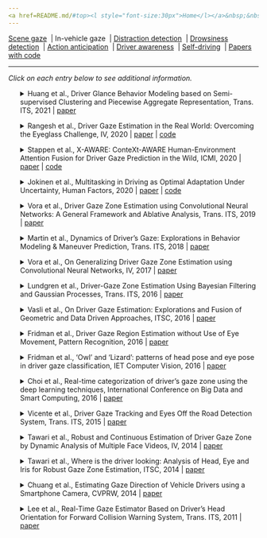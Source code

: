 ```yaml
---
<a href=README.md/#top><l style="font-size:30px">Home</l></a>&nbsp;&nbsp;| <a href=behavioral.md><l style="font-size:30px">Behavioral</l></a>&nbsp;&nbsp;| <l style="font-size:35px">Applications</l>&nbsp;&nbsp;| <a href=datasets.md><l style="font-size:30px">Datasets</l></a>&nbsp;&nbsp;
---
```


[Scene gaze](scene_gaze.md)&nbsp;&nbsp;| In-vehicle gaze&nbsp;&nbsp;| [Distraction detection](distraction_detection.md)&nbsp;&nbsp;| [Drowsiness detection](drowsiness_detection.md)&nbsp;&nbsp;| [Action anticipation](action_anticipation.md)&nbsp;&nbsp;| [Driver awareness](driver_awareness.md)&nbsp;&nbsp;| [Self-driving](self-driving.md)&nbsp;&nbsp;| [Papers with code](papers_with_code.md)&nbsp;&nbsp;
___
*Click on each entry below to see additional information.*
<ul><a name=2021_T-ITS_Huang></a>
<details close>
<summary>Huang et al., Driver Glance Behavior Modeling based on Semi-supervised Clustering and Piecewise Aggregate Representation, Trans. ITS, 2021 | <a href=https://doi.org/10.1109/TITS.2021.3080322>paper</a></summary>
<ul>
Dataset(s): private
</ul>
<ul>
<pre>
@article{2021_T-ITS_Huang,
    author = "Huang, Jianling and Long, Yan and Zhao, Xiaohua",
    title = "Driver Glance Behavior Modeling Based on Semi-Supervised Clustering and Piecewise Aggregate Representation",
    journal = "IEEE Transactions on Intelligent Transportation Systems",
    year = "2021",
    publisher = "IEEE"
}
</pre>
</ul>
</ul>
<ul><a name=2020_IV_Rangesh></a>
<details close>
<summary>Rangesh et al., Driver Gaze Estimation in the Real World: Overcoming the Eyeglass Challenge, IV, 2020 | <a href=https://doi.org/10.1109/IV47402.2020.9304573>paper</a> | <a href=https://github.com/arangesh/GPCycleGAN>code</a></summary>
<ul>
Dataset(s): LISA v3
</ul>
<ul>
<pre>
@inproceedings{2020_IV_Rangesh,
    author = "Rangesh, Akshay and Zhang, Bowen and Trivedi, Mohan M",
    title = "Driver gaze estimation in the real world: Overcoming the eyeglass challenge",
    booktitle = "IV",
    year = "2020"
}
</pre>
</ul>
</ul>
<ul><a name=2020_ICMI_Stappen></a>
<details close>
<summary>Stappen et al., X-AWARE: ConteXt-AWARE Human-Environment Attention Fusion for Driver Gaze Prediction in the Wild, ICMI, 2020 | <a href=https://doi.org/10.1145/3382507.3417967>paper</a> | <a href=https://github.com/lstappen/XAWARE>code</a></summary>
<ul>
Dataset(s): <a href=datasets.md#DGW>DGW</a>
</ul>
<ul>
<pre>
@inproceedings{2020_ICMI_Stappen,
    author = {Stappen, Lukas and Rizos, Georgios and Schuller, Bj{\"o}rn},
    title = "X-AWARE: ConteXt-AWARE Human-Environment Attention Fusion for Driver Gaze Prediction in the Wild",
    booktitle = "ICMI",
    year = "2020"
}
</pre>
</ul>
</ul>
<ul><a name=2020_HumanFactors_Jokinen></a>
<details close>
<summary>Jokinen et al., Multitasking in Driving as Optimal Adaptation Under Uncertainty, Human Factors, 2020 | <a href=https://doi.org/10.1177/0018720820927687>paper</a> | <a href=https://gitlab.com/jokinenj/multitasking-driving>code</a></summary>
<ul>
Dataset(s): private
</ul>
<ul>
<pre>
@article{2020_HumanFactors_Jokinen,
    author = "Jokinen, Jussi PP and Kujala, Tuomo and Oulasvirta, Antti",
    title = "Multitasking in driving as optimal adaptation under uncertainty",
    journal = "Human factors",
    volume = "63",
    number = "8",
    pages = "1324--1341",
    year = "2021"
}
</pre>
</ul>
</ul>
<ul><a name=2018_TIV_Vora></a>
<details close>
<summary>Vora et al., Driver Gaze Zone Estimation using Convolutional Neural Networks: A General Framework and Ablative Analysis, Trans. ITS, 2019 | <a href=https://doi.org/10.1109/TIV.2018.2843120>paper</a></summary>
<ul>
Dataset(s): private
</ul>
<ul>
<pre>
@article{2018_TIV_Vora,
    author = "Vora, Sourabh and Rangesh, Akshay and Trivedi, Mohan Manubhai",
    title = "Driver gaze zone estimation using convolutional neural networks: A general framework and ablative analysis",
    journal = "IEEE Transactions on Intelligent Vehicles",
    volume = "3",
    number = "3",
    pages = "254--265",
    year = "2018"
}
</pre>
</ul>
</ul>
<ul><a name=2018_TIV_Martin></a>
<details close>
<summary>Martin et al., Dynamics of Driver’s Gaze: Explorations in Behavior Modeling & Maneuver Prediction, Trans. ITS, 2018 | <a href=https://doi.org/10.1109/TIV.2018.2804160>paper</a></summary>
<ul>
Dataset(s): private
</ul>
<ul>
<pre>
@article{2018_TIV_Martin,
    author = "Martin, Sujitha and Vora, Sourabh and Yuen, Kevan and Trivedi, Mohan Manubhai",
    title = "Dynamics of driver's gaze: Explorations in behavior modeling and maneuver prediction",
    journal = "IEEE Transactions on Intelligent Vehicles",
    volume = "3",
    number = "2",
    pages = "141--150",
    year = "2018"
}
</pre>
</ul>
</ul>
<ul><a name=2017_IV_Vora></a>
<details close>
<summary>Vora et al., On Generalizing Driver Gaze Zone Estimation using Convolutional Neural Networks, IV, 2017 | <a href=https://doi.org/10.1109/IVS.2017.7995822>paper</a></summary>
<ul>
Dataset(s): private
</ul>
<ul>
<pre>
@inproceedings{2017_IV_Vora,
    author = "Vora, Sourabh and Rangesh, Akshay and Trivedi, Mohan M",
    title = "On generalizing driver gaze zone estimation using convolutional neural networks",
    booktitle = "IV",
    year = "2017"
}
</pre>
</ul>
</ul>
<ul><a name=2016_T-ITS_Lundgren></a>
<details close>
<summary>Lundgren et al., Driver-Gaze Zone Estimation Using Bayesian Filtering and Gaussian Processes, Trans. ITS, 2016 | <a href=https://doi.org/10.1109/TITS.2016.2526050>paper</a></summary>
<ul>
Dataset(s): private
</ul>
<ul>
<pre>
@article{2016_T-ITS_Lundgren,
    author = "Lundgren, Malin and Hammarstrand, Lars and McKelvey, Tomas",
    title = "Driver-gaze zone estimation using Bayesian filtering and Gaussian processes",
    journal = "IEEE Transactions on Intelligent Transportation Systems",
    volume = "17",
    number = "10",
    pages = "2739--2750",
    year = "2016",
    publisher = "IEEE"
}
</pre>
</ul>
</ul>
<ul><a name=2016_ITSC_Vasli></a>
<details close>
<summary>Vasli et al., On Driver Gaze Estimation: Explorations and Fusion of Geometric and Data Driven Approaches, ITSC, 2016 | <a href=https://doi.org/10.1109/ITSC.2016.7795623>paper</a></summary>
<ul>
Dataset(s): private
</ul>
<ul>
<pre>
@inproceedings{2016_ITSC_Vasli,
    author = "Vasli, Borhan and Martin, Sujitha and Trivedi, Mohan Manubhai",
    title = "On driver gaze estimation: Explorations and fusion of geometric and data driven approaches",
    booktitle = "ITSC",
    year = "2016"
}
</pre>
</ul>
</ul>
<ul><a name=2016_IS_Fridman></a>
<details close>
<summary>Fridman et al., Driver Gaze Region Estimation without Use of Eye Movement, Pattern Recognition, 2016 | <a href=https://doi.org/10.1109/MIS.2016.47>paper</a></summary>
<ul>
Dataset(s): private
</ul>
<ul>
<pre>
@article{2016_IS_Fridman,
    author = "Fridman, Lex and Langhans, Philipp and Lee, Joonbum and Reimer, Bryan",
    title = "Driver gaze region estimation without use of eye movement",
    journal = "IEEE Intelligent Systems",
    volume = "31",
    number = "3",
    pages = "49--56",
    year = "2016"
}
</pre>
</ul>
</ul>
<ul><a name=2016_IET_Fridman></a>
<details close>
<summary>Fridman et al., ‘Owl’ and ‘Lizard’: patterns of head pose and eye pose in driver gaze classification, IET Computer Vision, 2016 | <a href=https://doi.org/10.1049/iet-cvi.2015.0296>paper</a></summary>
<ul>
Dataset(s): private
</ul>
<ul>
<pre>
@article{2016_IET_Fridman,
    author = "Fridman, Lex and Lee, Joonbum and Reimer, Bryan and Victor, Trent",
    title = "‘Owl’and ‘Lizard’: Patterns of head pose and eye pose in driver gaze classification",
    journal = "IET Computer Vision",
    volume = "10",
    number = "4",
    pages = "308--314",
    year = "2016"
}
</pre>
</ul>
</ul>
<ul><a name=2016_BigComp_Choi></a>
<details close>
<summary>Choi et al., Real-time categorization of driver’s gaze zone using the deep learning techniques, International Conference on Big Data and Smart Computing, 2016 | <a href=https://doi.org/10.1109/BIGCOMP.2016.7425813>paper</a></summary>
<ul>
Dataset(s): private
</ul>
<ul>
<pre>
@inproceedings{2016_BigComp_Choi,
    author = "Choi, In-Ho and Hong, Sung Kyung and Kim, Yong-Guk",
    title = "Real-time categorization of driver's gaze zone using the deep learning techniques",
    booktitle = "ICBDSC",
    year = "2016"
}
</pre>
</ul>
</ul>
<ul><a name=2015_T-ITS_Vicente></a>
<details close>
<summary>Vicente et al., Driver Gaze Tracking and Eyes Off the Road Detection System, Trans. ITS, 2015 | <a href=https://doi.org/10.1109/TITS.2015.2396031>paper</a></summary>
<ul>
Dataset(s): private
</ul>
<ul>
<pre>
@article{2015_T-ITS_Vicente,
    author = "Vicente, Francisco and Huang, Zehua and Xiong, Xuehan and De la Torre, Fernando and Zhang, Wende and Levi, Dan",
    title = "Driver gaze tracking and eyes off the road detection system",
    journal = "IEEE Transactions on Intelligent Transportation Systems",
    volume = "16",
    number = "4",
    pages = "2014--2027",
    year = "2015",
    publisher = "IEEE"
}
</pre>
</ul>
</ul>
<ul><a name=2014_IV_Tawari></a>
<details close>
<summary>Tawari et al., Robust and Continuous Estimation of Driver Gaze Zone by Dynamic Analysis of Multiple Face Videos, IV, 2014 | <a href=https://doi.org/10.1109/IVS.2014.6856607>paper</a></summary>
<ul>
Dataset(s): private
</ul>
<ul>
<pre>
@inproceedings{2014_IV_Tawari,
    author = "Tawari, Ashish and Trivedi, Mohan M",
    title = "Robust and continuous estimation of driver gaze zone by dynamic analysis of multiple face videos",
    booktitle = "IV",
    year = "2014"
}
</pre>
</ul>
</ul>
<ul><a name=2014_ITSC_Tawari></a>
<details close>
<summary>Tawari et al., Where is the driver looking: Analysis of Head, Eye and Iris for Robust Gaze Zone Estimation, ITSC, 2014 | <a href=https://doi.org/10.1109/ITSC.2014.6957817>paper</a></summary>
<ul>
Dataset(s): private
</ul>
<ul>
<pre>
@inproceedings{2014_ITSC_Tawari,
    author = "Tawari, Ashish and Chen, Kuo Hao and Trivedi, Mohan M",
    title = "Where is the driver looking: Analysis of head, eye and iris for robust gaze zone estimation",
    booktitle = "ITSC",
    year = "2014"
}
</pre>
</ul>
</ul>
<ul><a name=2014_CVPRW_Chuang></a>
<details close>
<summary>Chuang et al., Estimating Gaze Direction of Vehicle Drivers using a Smartphone Camera, CVPRW, 2014 | <a href=https://www.cv-foundation.org//openaccess/content_cvpr_workshops_2014/W03/papers/Chuang_Estimating_Gaze_Direction_2014_CVPR_paper.pdf>paper</a></summary>
<ul>
Dataset(s): private
</ul>
<ul>
<pre>
@inproceedings{2014_CVPRW_Chuang,
    author = "Chuang, Meng-Che and Bala, Raja and Bernal, Edgar A and Paul, Peter and Burry, Aaron",
    title = "Estimating gaze direction of vehicle drivers using a smartphone camera",
    booktitle = "CVPRW",
    year = "2014"
}
</pre>
</ul>
</ul>
<ul><a name=2011_T-ITS_Lee></a>
<details close>
<summary>Lee et al., Real-Time Gaze Estimator Based on Driver’s Head Orientation for Forward Collision Warning System, Trans. ITS, 2011 | <a href=https://doi.org/10.1109/TITS.2010.2091503>paper</a></summary>
<ul>
Dataset(s): private
</ul>
<ul>
<pre>
@article{2011_T-ITS_Lee,
    author = "Lee, Sung Joo and Jo, Jaeik and Jung, Ho Gi and Park, Kang Ryoung and Kim, Jaihie",
    title = "Real-time gaze estimator based on driver's head orientation for forward collision warning system",
    journal = "IEEE Transactions on Intelligent Transportation Systems",
    volume = "12",
    number = "1",
    pages = "254--267",
    year = "2011"
}
</pre>
</ul>
</ul>
